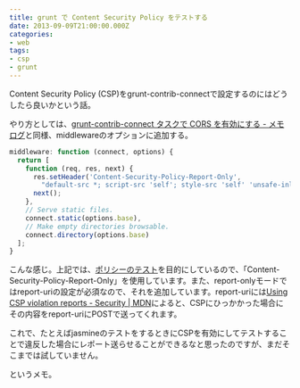 ```yaml
---
title: grunt で Content Security Policy をテストする
date: 2013-09-09T21:00:00.000Z
categories:
- web
tags:
- csp
- grunt
---
```

Content Security Policy (CSP)をgrunt-contrib-connectで設定するのにはどうしたら良いかという話。

やり方としては、[grunt-contrib-connect タスクで CORS を有効にする - メモログ](/blog//2013/07/grunt-contrib-connect_with_cors/)と同様、middlewareのオプションに追加する。

<!-- more -->

```javascript
middleware: function (connect, options) {
  return [
    function (req, res, next) {
      res.setHeader('Content-Security-Policy-Report-Only', 
        "default-src *; script-src 'self'; style-src 'self' 'unsafe-inline'; report-uri 'localhost'");
      next();
    },
    // Serve static files.
    connect.static(options.base),
    // Make empty directories browsable.
    connect.directory(options.base)
  ];
}
```

こんな感じ。上記では、[ポリシーのテスト](https://developer.mozilla.org/ja/docs/Security/CSP/Using_Content_Security_Policy#Testing_your_policy)を目的にしているので、「Content-Security-Policy-Report-Only」を使用しています。また、report-onlyモードではreport-uriの設定が必須なので、それを追加しています。report-uriには[Using CSP violation reports - Security | MDN](https://developer.mozilla.org/ja/docs/Security/CSP/Using_CSP_violation_reports)によると、CSPにひっかかった場合にその内容をreport-uriにPOSTで送ってくれます。

これで、たとえばjasmineのテストをするときにCSPを有効にしてテストすることで違反した場合にレポート送らせることができるなと思ったのですが、まだそこまでは試していません。

というメモ。
